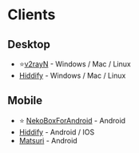 # Clients

## Desktop
- ⭐[v2rayN](https://github.com/2dust/v2rayN) - Windows / Mac / Linux
- [Hiddify](https://hiddify.com/) - Windows / Mac / Linux


## Mobile
- ⭐ [NekoBoxForAndroid](https://github.com/MatsuriDayo/NekoBoxForAndroid) - Android
- [Hiddify](https://hiddify.com/) - Android / IOS
- [Matsuri](https://matsuridayo.github.io/) - Android
